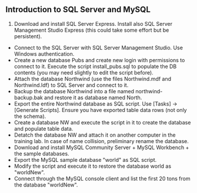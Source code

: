 ## Introduction to SQL Server and MySQL

1. Download and install SQL Server Express. Install also SQL Server Management Studio Express (this could take some effort but be persistent).
* Connect to the SQL Server with SQL Server Management Studio. Use Windows authentication.
* Create a new database Pubs and create new login with permissions to connect to it. Execute the script install_pubs.sql to populate the DB contents (you may need slightly to edit the script before).
* Attach the database Northwind (use the files Northwind.mdf and Northwind.ldf) to SQL Server and connect to it.
* Backup the database Northwind into a file named northwind-backup.bak and restore it as database named North.
* Export the entire Northwind database as SQL script. Use [Tasks] -> [Generate Scripts]. Ensure you have exported table data rows (not only the schema).
* Create a database NW and execute the script in it to create the database and populate table data.
* Detatch the database NW and attach it on another computer in the training lab. In case of name collision, preliminary rename the database.
* Download and install MySQL Community Server  + MySQL Workbench + the sample databases.
* Export the MySQL sample database "world" as SQL script.
* Modify the script and execute it to restore the database world as "worldNew".
* Connect through the MySQL console client and list the first 20 tons from the database "worldNew".